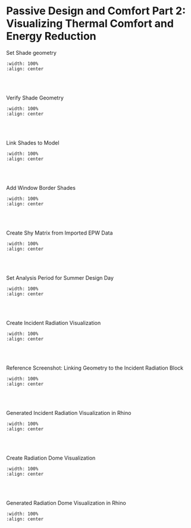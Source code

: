# Passive Design and Comfort Part 2: Visualizing Thermal Comfort and Energy Reduction

Set Shade geometry
```{video} ../_static/psvdgn1/psvdgn1_1.mp4
:width: 100%
:align: center
```
<br/><br/>

Verify Shade Geometry
```{image} ../_static/psvdgn1/psvdgn1_2.png
:width: 100%
:align: center
```
<br/><br/>

Link Shades to Model
```{image} ../_static/psvdgn1/psvdgn1_3.png
:width: 100%
:align: center
```
<br/><br/>

Add Window Border Shades
```{image} ../_static/psvdgn1/psvdgn1_4.png
:width: 100%
:align: center
```
<br/><br/>

Create Shy Matrix from Imported EPW Data
```{image} ../_static/psvdgn1/psvdgn1_5.png
:width: 100%
:align: center
```
<br/><br/>

Set Analysis Period for Summer Design Day
```{image} ../_static/psvdgn1/psvdgn1_6.png
:width: 100%
:align: center
```
<br/><br/>

Create Incident Radiation Visualization
```{image} ../_static/psvdgn1/psvdgn1_7.png
:width: 100%
:align: center
```
<br/><br/>

Reference Screenshot: Linking Geometry to the Incident Radiation Block
```{image} ../_static/psvdgn1/psvdgn1_8.png
:width: 100%
:align: center
```
<br/><br/>

Generated Incident Radiation Visualization in Rhino
```{image} ../_static/psvdgn1/psvdgn1_9.png
:width: 100%
:align: center
```
<br/><br/>

Create Radiation Dome Visualization
```{image} ../_static/psvdgn1/psvdgn1_10.png
:width: 100%
:align: center
```
<br/><br/>

Generated Radiation Dome Visualization in Rhino
```{image} ../_static/psvdgn1/psvdgn1_11.png
:width: 100%
:align: center
```
<br/><br/>


